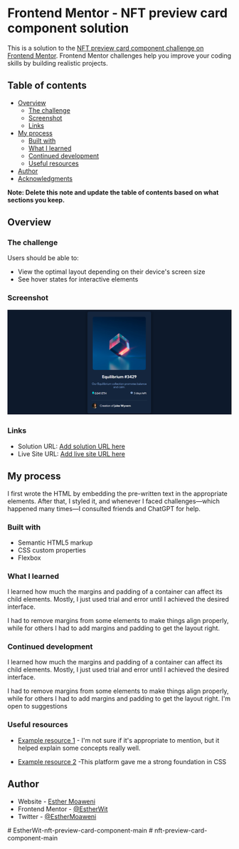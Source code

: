 # Frontend Mentor - NFT preview card component solution

This is a solution to the [NFT preview card component challenge on Frontend Mentor](https://www.frontendmentor.io/challenges/nft-preview-card-component-SbdUL_w0U). Frontend Mentor challenges help you improve your coding skills by building realistic projects. 

## Table of contents

- [Overview](#overview)
  - [The challenge](#the-challenge)
  - [Screenshot](#screenshot)
  - [Links](#links)
- [My process](#my-process)
  - [Built with](#built-with)
  - [What I learned](#what-i-learned)
  - [Continued development](#continued-development)
  - [Useful resources](#useful-resources)
- [Author](#author)
- [Acknowledgments](#acknowledgments)

**Note: Delete this note and update the table of contents based on what sections you keep.**

## Overview

### The challenge

Users should be able to:

- View the optimal layout depending on their device's screen size
- See hover states for interactive elements

### Screenshot

![](./images/Screenshot%201.png)


### Links

- Solution URL: [Add solution URL here](https://github.com/EstherWit/nft-preview-card-component-main)
- Live Site URL: [Add live site URL here](https://your-live-site-url.com)

## My process
I first wrote the HTML by embedding the pre-written text in the appropriate elements.
After that, I styled it, and whenever I faced challenges—which happened many times—I consulted friends and ChatGPT for help.
### Built with

- Semantic HTML5 markup
- CSS custom properties
- Flexbox


### What I learned
I learned how much the margins and padding of a container can affect its child elements.
Mostly, I just used trial and error until I achieved the desired interface.

I had to remove margins from some elements to make things align properly, while for others I had to add margins and padding to get the layout right.
### Continued development
I learned how much the margins and padding of a container can affect its child elements.
Mostly, I just used trial and error until I achieved the desired interface.

I had to remove margins from some elements to make things align properly, while for others I had to add margins and padding to get the layout right. I'm open to suggestions

### Useful resources

- [Example resource 1](https://chatgpt.com/) -  I'm not sure if it's appropriate to mention, but it helped explain some concepts really well.

- [Example resource 2](https://frontendmasters.com/) -This platform gave me a strong foundation in CSS

## Author

- Website - [Esther Moaweni](https://www.your-site.com)
- Frontend Mentor - [@EstherWit](https://www.frontendmentor.io/profile/EstherWit)
- Twitter - [@EstherMoaweni](https://www.twitter.com/EstherMoaweni)

#   E s t h e r W i t - n f t - p r e v i e w - c a r d - c o m p o n e n t - m a i n 
 
 #   n f t - p r e v i e w - c a r d - c o m p o n e n t - m a i n 
 
 